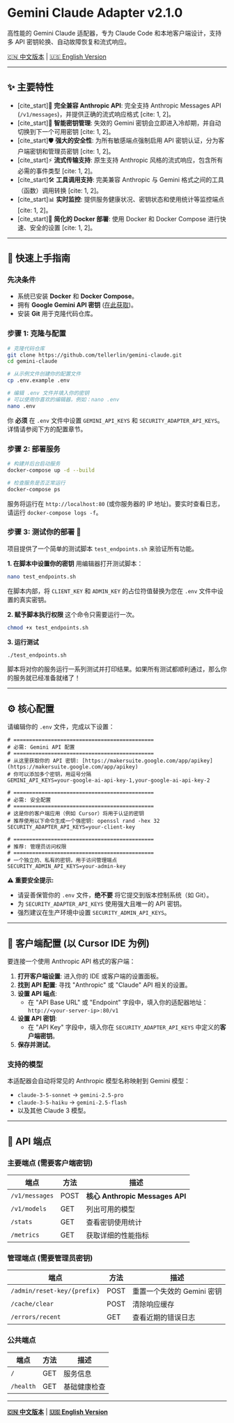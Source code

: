 # Gemini Claude Adapter v2.1.0

高性能的 Gemini Claude 适配器，专为 Claude Code 和本地客户端设计，支持多 API 密钥轮换、自动故障恢复和流式响应。

[🇨🇳 中文版本](README.zh.md) | [🇺🇸 English Version](README.md)

---

## ✨ 主要特性

-   [cite_start]🤖 **完全兼容 Anthropic API**: 完全支持 Anthropic Messages API (`/v1/messages`)，并提供正确的流式响应格式 [cite: 1, 2]。
-   [cite_start]🔑 **智能密钥管理**: 失效的 Gemini 密钥会立即进入冷却期，并自动切换到下一个可用密钥 [cite: 1, 2]。
-   [cite_start]🛡️ **强大的安全性**: 为所有敏感端点强制启用 API 密钥认证，分为客户端密钥和管理员密钥 [cite: 1, 2]。
-   [cite_start]⚡ **流式传输支持**: 原生支持 Anthropic 风格的流式响应，包含所有必需的事件类型 [cite: 1, 2]。
-   [cite_start]🛠️ **工具调用支持**: 完美兼容 Anthropic 与 Gemini 格式之间的工具（函数）调用转换 [cite: 1, 2]。
-   [cite_start]📊 **实时监控**: 提供服务健康状况、密钥状态和使用统计等监控端点 [cite: 1, 2]。
-   [cite_start]🐳 **简化的 Docker 部署**: 使用 Docker 和 Docker Compose 进行快速、安全的设置 [cite: 1, 2]。

---

## 🚀 快速上手指南

### 先决条件

-   系统已安装 **Docker** 和 **Docker Compose**。
-   拥有 **Google Gemini API 密钥** ([在此获取](https://makersuite.google.com/app/apikey))。
-   安装 **Git** 用于克隆代码仓库。

### 步骤 1: 克隆与配置

```bash
# 克隆代码仓库
git clone https://github.com/tellerlin/gemini-claude.git
cd gemini-claude

# 从示例文件创建你的配置文件
cp .env.example .env

# 编辑 .env 文件并填入你的密钥
# 可以使用你喜欢的编辑器，例如：nano .env
nano .env
````

你 **必须** 在 `.env` 文件中设置 `GEMINI_API_KEYS` 和 `SECURITY_ADAPTER_API_KEYS`。详情请参阅下方的配置章节。

### 步骤 2: 部署服务

```bash
# 构建并后台启动服务
docker-compose up -d --build

# 检查服务是否正常运行
docker-compose ps
```

服务将运行在 `http://localhost:80` (或你服务器的 IP 地址)。要实时查看日志，请运行 `docker-compose logs -f`。

### 步骤 3: 测试你的部署 🧪

项目提供了一个简单的测试脚本 `test_endpoints.sh` 来验证所有功能。

**1. 在脚本中设置你的密钥**
用编辑器打开测试脚本：

```bash
nano test_endpoints.sh
```

在脚本内部，将 `CLIENT_KEY` 和 `ADMIN_KEY` 的占位符值替换为您在 `.env` 文件中设置的真实密钥。

**2. 赋予脚本执行权限**
这个命令只需要运行一次。

```bash
chmod +x test_endpoints.sh
```

**3. 运行测试**

```bash
./test_endpoints.sh
```

脚本将对你的服务运行一系列测试并打印结果。如果所有测试都顺利通过，那么你的服务就已经准备就绪了！

-----

## ⚙️ 核心配置

请编辑你的 `.env` 文件，完成以下设置：

```env
# =============================================
# 必需: Gemini API 配置
# =============================================
# 从这里获取你的 API 密钥: [https://makersuite.google.com/app/apikey](https://makersuite.google.com/app/apikey)
# 你可以添加多个密钥，用逗号分隔
GEMINI_API_KEYS=your-google-ai-api-key-1,your-google-ai-api-key-2

# =============================================
# 必需: 安全配置
# =============================================
# 这是你的客户端应用（例如 Cursor）将用于认证的密钥
# 推荐使用以下命令生成一个强密钥: openssl rand -hex 32
SECURITY_ADAPTER_API_KEYS=your-client-key

# =============================================
# 推荐: 管理员访问权限
# =============================================
# 一个独立的、私有的密钥，用于访问管理端点
SECURITY_ADMIN_API_KEYS=your-admin-key
```

**⚠️ 重要安全提示:**

  - 请妥善保管你的 `.env` 文件，**绝不要** 将它提交到版本控制系统（如 Git）。
  - 为 `SECURITY_ADAPTER_API_KEYS` 使用强大且唯一的 API 密钥。
  - 强烈建议在生产环境中设置 `SECURITY_ADMIN_API_KEYS`。

-----

## 🔧 客户端配置 (以 Cursor IDE 为例)

要连接一个使用 Anthropic API 格式的客户端：

1.  **打开客户端设置**: 进入你的 IDE 或客户端的设置面板。
2.  **找到 API 配置**: 寻找 "Anthropic" 或 "Claude" API 相关的设置。
3.  **设置 API 端点**:
      - 在 "API Base URL" 或 "Endpoint" 字段中，填入你的适配器地址：
        `http://<your-server-ip>:80/v1`
4.  **设置 API 密钥**:
      - 在 "API Key" 字段中，填入你在 `SECURITY_ADAPTER_API_KEYS` 中定义的**客户端密钥**。
5.  **保存并测试**。

### 支持的模型

本适配器会自动将常见的 Anthropic 模型名称映射到 Gemini 模型：

  - `claude-3-5-sonnet` → `gemini-2.5-pro`
  - `claude-3-5-haiku` → `gemini-2.5-flash`
  - 以及其他 Claude 3 模型。

-----

## 📡 API 端点

### 主要端点 (需要客户端密钥)

| 端点 | 方法 | 描述 |
|---|---|---|
| `/v1/messages` | POST | **核心 Anthropic Messages API** |
| `/v1/models` | GET | 列出可用的模型 |
| `/stats` | GET | 查看密钥使用统计 |
| `/metrics` | GET | 获取详细的性能指标 |

### 管理端点 (需要管理员密钥)

| 端点 | 方法 | 描述 |
|---|---|---|
| `/admin/reset-key/{prefix}` | POST | 重置一个失效的 Gemini 密钥 |
| `/cache/clear` | POST | 清除响应缓存 |
| `/errors/recent` | GET | 查看近期的错误日志 |

### 公共端点

| 端点 | 方法 | 描述 |
|---|---|---|
| `/` | GET | 服务信息 |
| `/health` | GET | 基础健康检查 |

---

**[🇨🇳 中文版本](README.zh.md)** | **[🇺🇸 English Version](README.md)**
